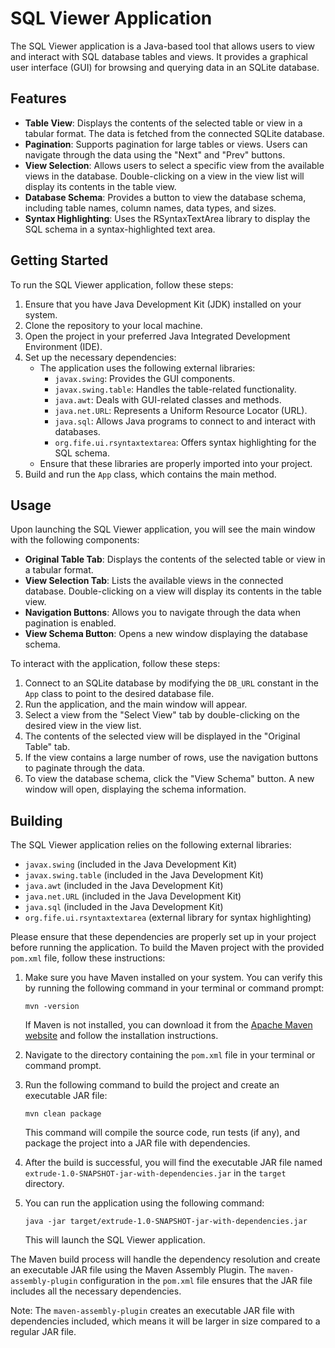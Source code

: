 # SQL Viewer Application

The SQL Viewer application is a Java-based tool that allows users to view and interact with SQL database tables and views. It provides a graphical user interface (GUI) for browsing and querying data in an SQLite database.

## Features

- **Table View**: Displays the contents of the selected table or view in a tabular format. The data is fetched from the connected SQLite database.
- **Pagination**: Supports pagination for large tables or views. Users can navigate through the data using the "Next" and "Prev" buttons.
- **View Selection**: Allows users to select a specific view from the available views in the database. Double-clicking on a view in the view list will display its contents in the table view.
- **Database Schema**: Provides a button to view the database schema, including table names, column names, data types, and sizes.
- **Syntax Highlighting**: Uses the RSyntaxTextArea library to display the SQL schema in a syntax-highlighted text area.

## Getting Started

To run the SQL Viewer application, follow these steps:

1. Ensure that you have Java Development Kit (JDK) installed on your system.
2. Clone the repository to your local machine.
3. Open the project in your preferred Java Integrated Development Environment (IDE).
4. Set up the necessary dependencies:
   - The application uses the following external libraries:
     - `javax.swing`: Provides the GUI components.
     - `javax.swing.table`: Handles the table-related functionality.
     - `java.awt`: Deals with GUI-related classes and methods.
     - `java.net.URL`: Represents a Uniform Resource Locator (URL).
     - `java.sql`: Allows Java programs to connect to and interact with databases.
     - `org.fife.ui.rsyntaxtextarea`: Offers syntax highlighting for the SQL schema.
   - Ensure that these libraries are properly imported into your project.
5. Build and run the `App` class, which contains the main method.

## Usage

Upon launching the SQL Viewer application, you will see the main window with the following components:

- **Original Table Tab**: Displays the contents of the selected table or view in a tabular format.
- **View Selection Tab**: Lists the available views in the connected database. Double-clicking on a view will display its contents in the table view.
- **Navigation Buttons**: Allows you to navigate through the data when pagination is enabled.
- **View Schema Button**: Opens a new window displaying the database schema.

To interact with the application, follow these steps:

1. Connect to an SQLite database by modifying the `DB_URL` constant in the `App` class to point to the desired database file.
2. Run the application, and the main window will appear.
3. Select a view from the "Select View" tab by double-clicking on the desired view in the view list.
4. The contents of the selected view will be displayed in the "Original Table" tab.
5. If the view contains a large number of rows, use the navigation buttons to paginate through the data.
6. To view the database schema, click the "View Schema" button. A new window will open, displaying the schema information.

## Building

The SQL Viewer application relies on the following external libraries:

- `javax.swing` (included in the Java Development Kit)
- `javax.swing.table` (included in the Java Development Kit)
- `java.awt` (included in the Java Development Kit)
- `java.net.URL` (included in the Java Development Kit)
- `java.sql` (included in the Java Development Kit)
- `org.fife.ui.rsyntaxtextarea` (external library for syntax highlighting)

Please ensure that these dependencies are properly set up in your project before running the application.
To build the Maven project with the provided `pom.xml` file, follow these instructions:

1. Make sure you have Maven installed on your system. You can verify this by running the following command in your terminal or command prompt:
   ```
   mvn -version
   ```
   If Maven is not installed, you can download it from the [Apache Maven website](https://maven.apache.org/download.cgi) and follow the installation instructions.

2. Navigate to the directory containing the `pom.xml` file in your terminal or command prompt.

3. Run the following command to build the project and create an executable JAR file:
   ```
   mvn clean package
   ```
   This command will compile the source code, run tests (if any), and package the project into a JAR file with dependencies.

4. After the build is successful, you will find the executable JAR file named `extrude-1.0-SNAPSHOT-jar-with-dependencies.jar` in the `target` directory.

5. You can run the application using the following command:
   ```
   java -jar target/extrude-1.0-SNAPSHOT-jar-with-dependencies.jar
   ```
   This will launch the SQL Viewer application.

The Maven build process will handle the dependency resolution and create an executable JAR file using the Maven Assembly Plugin. The `maven-assembly-plugin` configuration in the `pom.xml` file ensures that the JAR file includes all the necessary dependencies.

Note: The `maven-assembly-plugin` creates an executable JAR file with dependencies included, which means it will be larger in size compared to a regular JAR file.
